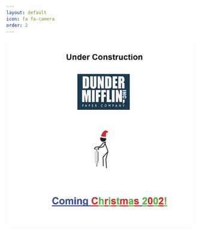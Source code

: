 ```yaml
---
layout: default
icon: fa fa-camera
order: 2
---
```


![In progress](/assets/img/photography/the_office.webp)